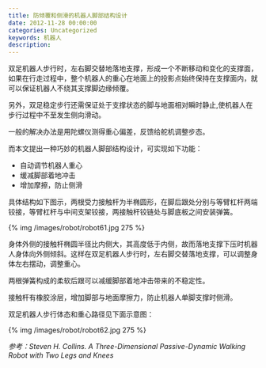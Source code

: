 ```yaml
---
title: 防倾覆和侧滑的机器人脚部结构设计
date: 2012-11-28 00:00:00
categories: Uncategorized
keywords: 机器人
description: 
---
```


双足机器人步行时，左右脚交替地落地支撑，形成一个不断移动和变化的支撑面，如果在行走过程中，整个机器人的重心在地面上的投影点始终保持在支撑面内，就可以保证机器人不绕其支撑脚边缘倾覆。

另外，双足稳定步行还需保证处于支撑状态的脚与地面相对瞬时静止,使机器人在步行过程中不至发生侧向滑动。

一般的解决办法是用陀螺仪测得重心偏差，反馈给舵机调整步态。

而本文提出一种巧妙的机器人脚部结构设计，可实现如下功能：

- 自动调节机器人重心
- 缓减脚部着地冲击
- 增加摩擦，防止侧滑

具体结构如下图示，两根受力接触杆为半椭圆形，在脚后跟处分别与等臂杠杆两端铰接，等臂杠杆与中间支架铰接，两接触杆铰链处与脚底板之间安装弹簧。

{% img /images/robot/robot61.jpg 275 %}

身体外侧的接触杆椭圆半径比内侧大，其高度低于内侧，故而落地支撑下压时机器人身体向外侧倾斜。这样在双足机器人步行时，左右脚交替落地支撑，可以调整身体左右摆动，调整重心。

两根弹簧构成的柔软后跟可以减缓脚部着地冲击带来的不稳定性。

接触杆有橡胶涂层，增加脚部与地面摩擦力，防止机器人单脚支撑时侧滑。

双足机器人步行体态和重心路径见下面示意图：

{% img /images/robot/robot62.jpg 275 %}

<cite>参考：Steven H. Collins. A Three-Dimensional Passive-Dynamic Walking Robot with Two Legs and Knees</cite>
